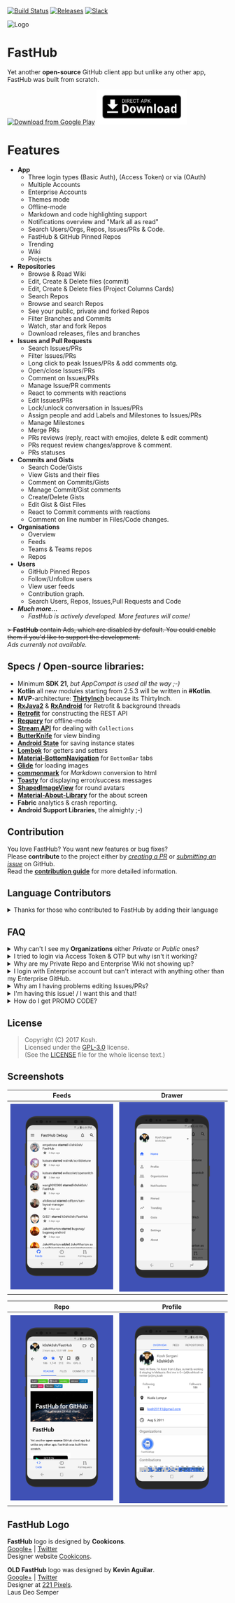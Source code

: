 [![Build Status](https://travis-ci.org/k0shk0sh/FastHub.svg?branch=master)](https://travis-ci.org/k0shk0sh/FastHub)
[![Releases](https://img.shields.io/github/release/k0shk0sh/FastHub.svg)](https://github.com/k0shk0sh/FastHub/releases/latest) [![Slack](https://img.shields.io/badge/slack-join-e01563.svg)](http://rebrand.ly/fasthub)

![Logo](/.github/assets/feature_graphic.png?raw=true "Logo")

# FastHub  

Yet another **open-source** GitHub client app but unlike any other app, FastHub was built from scratch.  
<!--
[<img src="https://f-droid.org/badge/get-it-on.png"
      alt="Get it on F-Droid"
      height="80">](https://f-droid.org/repository/browse/?fdid=com.fastaccess.github)
-->
[<img src="https://play.google.com/intl/en_us/badges/images/generic/en_badge_web_generic.png"
      alt="Download from Google Play"
      height="80">](https://play.google.com/store/apps/details?id=com.fastaccess.github)
[<img src=".github/assets/direct-apk-download.png"
      alt="Direct apk download"
      height="80">](https://github.com/k0shk0sh/FastHub/releases/latest)

# Features  
- **App**
  - Three login types (Basic Auth), (Access Token) or via (OAuth)
  - Multiple Accounts
  - Enterprise Accounts
  - Themes mode
  - Offline-mode
  - Markdown and code highlighting support
  - Notifications overview and "Mark all as read"
  - Search Users/Orgs, Repos, Issues/PRs & Code.
  - FastHub & GitHub Pinned Repos
  - Trending
  - Wiki
  - Projects
- **Repositories**
  - Browse & Read Wiki
  - Edit, Create & Delete files (commit)
  - Edit, Create & Delete files (Project Columns Cards)
  - Search Repos
  - Browse and search Repos
  - See your public, private and forked Repos
  - Filter Branches and Commits
  - Watch, star and fork Repos
  - Download releases, files and branches
- **Issues and Pull Requests**
  - Search Issues/PRs
  - Filter Issues/PRs
  - Long click to peak Issues/PRs & add comments otg.
  - Open/close Issues/PRs
  - Comment on Issues/PRs
  - Manage Issue/PR comments
  - React to comments with reactions
  - Edit Issues/PRs
  - Lock/unlock conversation in Issues/PRs
  - Assign people and add Labels and Milestones to Issues/PRs
  - Manage Milestones
  - Merge PRs
  - PRs reviews (reply, react with emojies, delete & edit comment)
  - PRs request review changes/approve & comment.
  - PRs statuses
- **Commits and Gists**
  - Search Code/Gists
  - View Gists and their files
  - Comment on Commits/Gists
  - Manage Commit/Gist comments
  - Create/Delete Gists
  - Edit Gist & Gist Files
  - React to Commit comments with reactions
  - Comment on line number in Files/Code changes.
- **Organisations**
    - Overview
    - Feeds
    - Teams & Teams repos
    - Repos
- **Users**
  - GitHub Pinned Repos 
  - Follow/Unfollow users
  - View user feeds
  - Contribution graph.
  - Search Users, Repos, Issues,Pull Requests and Code
- _**Much more...**_
  - _FastHub is actively developed. More features will come!_

~~> **FastHub** contain Ads, which are disabled by default. You could enable them if you'd like to support the development.~~  
_Ads currently not available._

## Specs / Open-source libraries:

- Minimum **SDK 21**, _but AppCompat is used all the way ;-)_
- **Kotlin** all new modules starting from 2.5.3 will be written in **#Kotlin**.
- **MVP**-architecture: [**ThirtyInch**](https://github.com/grandcentrix/ThirtyInch) because its ThirtyInch.
- [**RxJava2**](https://github.com/ReactiveX/RxJava) & [**RxAndroid**](https://github.com/ReactiveX/RxAndroid) for Retrofit & background threads
- [**Retrofit**](https://github.com/square/retrofit) for constructing the REST API
- [**Requery**](https://github.com/requery/requery/) for offline-mode
- [**Stream API**](https://github.com/aNNiMON/Lightweight-Stream-API) for dealing with `Collections`
- [**ButterKnife**](https://github.com/JakeWharton/butterknife) for view binding
- [**Android State**](https://github.com/evernote/android-state) for saving instance states
- [**Lombok**](https://projectlombok.github.io) for getters and setters
- [**Material-BottomNavigation**](https://github.com/sephiroth74/Material-BottomNavigation) for `BottomBar` tabs
- [**Glide**](https://github.com/bumptech/glide) for loading images
- [**commonmark**](https://github.com/atlassian/commonmark-java) for _Markdown_ conversion to html
- [**Toasty**](https://github.com/GrenderG/Toasty) for displaying error/success messages
- [**ShapedImageView**](https://github.com/gavinliu/ShapedImageView) for round avatars
- [**Material-About-Library**](https://github.com/daniel-stoneuk/material-about-library) for the about screen
- **Fabric** analytics & crash reporting.
- **Android Support Libraries**, the almighty ;-)

## Contribution

You love FastHub? You want new features or bug fixes?  
Please **contribute** to the  project either by [_creating a PR_](https://github.com/k0shk0sh/FastHub/compare) or [_submitting an issue_](https://github.com/k0shk0sh/FastHub/issues/new) on GitHub.  
Read the [**contribution guide**](.github/CONTRIBUTING.md) for more detailed information.

## Language Contributors

<details>
  <summary>Thanks for those who contributed to FastHub by adding their language</summary>
      
  <p>- Chinese (Simplified) <a href="https://github.com/devifish">@Devifish</a></p>
  <p>- Chinese (Traditional) <a href="https://github.com/maple3142">@maple3142</a></p>
  <p>- German <a href="https://github.com/failex234">@failex234</a></p>
  <p>- Indonesian <a href="https://github.com/dikiaap">@dikiaap</a></p>
  <p>- Italian <a href="https://github.com/Raffaele74">@Raffaele74</a></p>
  <p>- Japanese <a href="https://github.com/Rintan">@Rintan</a></p>
  <p>- Lithuanian <a href="https://github.com/mistermantas">@mistermantas</a></p>
  <p>- Russian <a href="https://github.com/dedepete">@dedepete</a></p>
  <p>- Turkish <a href="https://github.com/kutsan">@kutsan</a></p>
  <p>- Portuguese <a href="https://github.com/caiorrs">@caiorrs</a></p>
  <p>- Czech <a href="https://github.com/hejsekvojtech">@hejsekvojtech</a></p>
  <p>- Spanish <a href="https://github.com/alete89">@alete89</a></p>
  <p>- French <a href="https://github.com/ptt-homme">@ptt-homme</a></p>
  <p>- Korean <a href="https://github.com/Astro36">@Astro36</a></p> <a href="https://github.com/cozyplanes">@cozyplanes</a></p> 
</details>

## FAQ

<details>
  <summary>Why can't I see my <b>Organizations</b> either <i>Private</i> or <i>Public</i> ones?</summary>
  <p>Open up https://github.com/settings/applications and look for FastHub, open it then scroll to Organization access and click on Grant Button,
  alternatively login via <b>Access Token</b> which will ease this setup.</p>
</details>

<details>
  <summary>I tried to login via Access Token & OTP but why isn't it working?</summary>
  <p>You can't login via Access Token & OTP all together due to the lifetime of the OTP code, you'll be required to login in every few seconds.</p>
</details>

<details>
  <summary>Why are my Private Repo and Enterprise Wiki not showing up?</summary>
  <p>It's due to FastHub scraping GitHub Wiki page & Private Repos require session token that FastHub doesn't have.</p>
</details>

<details>
  <summary>I login with Enterprise account but can't interact with anything other than my Enterprise GitHub.</summary>
  <p>Well, logically, you can't access anything else other than your Enterprise, but FastHub made that possible but can't do much about it, in most cases since your login credential doesn't exists in GitHub server. But in <b>few</b> cases your GitHub account Oauth token will do the trick.</p>
</details>

<details>
  <summary>Why am I having problems editing Issues/PRs?</summary>
  <p>If you are editing a public Org repo, then please contact your Org to grant access to FastHub or use Access Token to login!.</p>
</details>

<details>
  <summary>I'm having this issue! / I want this and that!</summary>
  <p>Head to https://github.com/k0shk0sh/FastHub/issues/new and create new issue for bugs or feature requests, I really do encourage you to search before opening a ticket. Any duplicate request will result in it being closed immediately.</p>
</details>

<details>
  <summary>How do I get PROMO CODE?</summary>
  <p>Please refer to the in-app FAQ for details.</p>
</details>


## License

> Copyright (C) 2017 Kosh.  
> Licensed under the [GPL-3.0](https://www.gnu.org/licenses/gpl.html) license.  
> (See the [LICENSE](https://github.com/k0shk0sh/FastHub/blob/master/LICENSE) file for the whole license text.)

## Screenshots

| Feeds | Drawer |
|:-:|:-:|
| ![First](/.github/assets/first.png?raw=true) | ![Sec](/.github/assets/sec.png?raw=true) |

| Repo | Profile |
|:-:|:-:|
| ![Third](/.github/assets/third.png?raw=true) | ![Fourth](/.github/assets/fourth.png?raw=true) |

## FastHub Logo

**FastHub** logo is designed by **Cookicons**.  
[Google+](https://plus.google.com/+CookiconsDesign) | [Twitter](https://twitter.com/mcookie)  
Designer website [Cookicons](https://cookicons.co/).  

**OLD FastHub** logo was designed by **Kevin Aguilar**.  
[Google+](https://plus.google.com/+KevinAguilarC) | [Twitter](https://twitter.com/kevttob)  
Designer at [221 Pixels](https://www.221pixels.com/).  
Laus Deo Semper
